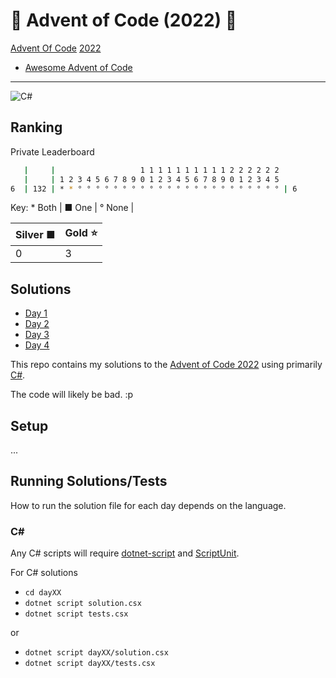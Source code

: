 # 🎄 Advent of Code (2022) 🎄

[Advent Of Code](https://adventofcode.com/) [2022](https://adventofcode.com/2022/)

- [Awesome Advent of Code](https://github.com/Bogdanp/awesome-advent-of-code)

---

![C#](https://img.shields.io/badge/c%23-%23239120.svg?style=for-the-badge&logo=c-sharp&logoColor=white)

## Ranking

Private Leaderboard

```bash
   |     |                   1 1 1 1 1 1 1 1 1 1 2 2 2 2 2 2
   |     | 1 2 3 4 5 6 7 8 9 0 1 2 3 4 5 6 7 8 9 0 1 2 3 4 5
6  | 132 | * * ° ° ° ° ° ° ° ° ° ° ° ° ° ° ° ° ° ° ° ° ° ° ° | 6
```

Key: \* Both | ■ One | ° None |

| Silver ■ | Gold ⭐ |
| -------- | ------- |
| 0        | 3       |

## Solutions

- [Day 1](day01/README.md)
- [Day 2](day02/README.md)
- [Day 3](day03/README.md)
- [Day 4](day04/README.md)
  <!-- - [Day 5](day05/README.md) -->
  <!-- - [Day 6](day06/README.md) -->
  <!-- - [Day 7](day07/README.md) -->
  <!-- - [Day 8](day08/README.md) -->
  <!-- - [Day 9](day09/README.md) -->
  <!-- - [Day 10](day10/README.md) -->
  <!-- - [Day 11](day11/README.md) -->
  <!-- - [Day 12](day12/README.md) -->
  <!-- - [Day 13](day13/README.md) -->
  <!-- - [Day 14](day14/README.md) -->
  <!-- - [Day 15](day15/README.md) -->
  <!-- - [Day 16](day16/README.md) -->
  <!-- - [Day 17](day17/README.md) -->
  <!-- - [Day 18](day18/README.md) -->
  <!-- - [Day 19](day19/README.md) -->
  <!-- - [Day 20](day20/README.md) -->
  <!-- - [Day 21](day21/README.md) -->
  <!-- - [Day 22](day22/README.md) -->
  <!-- - [Day 23](day23/README.md) -->
  <!-- - [Day 24](day24/README.md) -->
  <!-- - [Day 25](day25/README.md) -->

<!-- [![For: Advent Of Code](https://img.shields.io/badge/for-advent_of_code-green.svg)](https://adventofcode.com/) -->
<!-- [![License: MIT](https://img.shields.io/badge/License-MIT-lightgrey.svg)](https://opensource.org/licenses/MIT)  -->

<!-- https://github.com/marketplace/actions/aoc-badges -->
<!-- ![](https://img.shields.io/badge/day%20📅-6-blue) -->
<!-- ![](https://img.shields.io/badge/stars%20⭐-12-yellow) -->
<!-- ![](https://img.shields.io/badge/days%20completed-6-red) -->

This repo contains my solutions to the [Advent of Code 2022](https://adventofcode.com/2022) using primarily [C#](https://learn.microsoft.com/en-us/dotnet/csharp/).

The code will likely be bad. :p

## Setup

...

## Running Solutions/Tests

How to run the solution file for each day depends on the language.

### C#

Any C# scripts will require [dotnet-script](https://github.com/filipw/dotnet-script) and [ScriptUnit](https://github.com/seesharper/ScriptUnit).

For C# solutions

- `cd dayXX`
- `dotnet script solution.csx`
- `dotnet script tests.csx`

or

- `dotnet script dayXX/solution.csx`
- `dotnet script dayXX/tests.csx`
